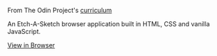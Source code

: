 From The Odin Project's [curriculum](https://www.theodinproject.com/courses/web-development-101/lessons/etch-a-sketch-project)

An Etch-A-Sketch browser application built in HTML, CSS and vanilla JavaScript.

[View in Browser](https://luizgrether.github.io/etch-a-sketch/)
